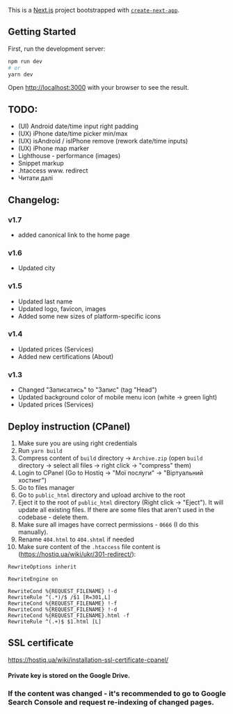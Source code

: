 This is a [Next.js](https://nextjs.org/) project bootstrapped with [`create-next-app`](https://github.com/vercel/next.js/tree/canary/packages/create-next-app).

## Getting Started

First, run the development server:

```bash
npm run dev
# or
yarn dev
```

Open [http://localhost:3000](http://localhost:3000) with your browser to see the result.

## TODO:
- (UI) Android date/time input right padding
- (UX) iPhone date/time picker min/max
- (UX) isAndroid / isIPhone remove (rework date/time inputs)
- (UX) iPhone map marker
- Lighthouse - performance (images)
- Snippet markup
- .htaccess www. redirect
- Читати далі

## Changelog:
### v1.7
- added canonical link to the home page

### v1.6
- Updated city

### v1.5
- Updated last name
- Updated logo, favicon, images
- Added some new sizes of platform-specific icons

### v1.4
- Updated prices (Services)
- Added new certifications (About)

### v1.3
- Changed "Записатись" to "Запис" (tag "Head")
- Updated background color of mobile menu icon (white -> green light)
- Updated prices (Services)

## Deploy instruction (CPanel)
1. Make sure you are using right credentials 
2. Run `yarn build`
3. Compress content of `build` directory -> `Archive.zip` (open `build` directory -> select all files -> right click -> "compress" them)
4. Login to CPanel (Go to Hostiq -> "Мої послуги" -> "Віртуальний хостинг")
5. Go to files manager
6. Go to `public_html` directory and upload archive to the root
7. Eject it to the root of `public_html` directory (Right click -> "Eject"). It will update all existing files. If there are some files that aren't used in the codebase - delete them.
8. Make sure all images have correct permissions - `0666` (I do this manually).
9. Rename `404.html` to `404.shtml` if needed
10. Make sure content of the `.htaccess` file content is (https://hostiq.ua/wiki/ukr/301-redirect/):
```
RewriteOptions inherit

RewriteEngine on

RewriteCond %{REQUEST_FILENAME} !-d
RewriteRule ^(.*)/$ /$1 [R=301,L]
RewriteCond %{REQUEST_FILENAME} !-f
RewriteCond %{REQUEST_FILENAME} !-d
RewriteCond %{REQUEST_FILENAME}.html -f
RewriteRule ^(.+)$ $1.html [L]

```

## SSL certificate
https://hostiq.ua/wiki/installation-ssl-certificate-cpanel/

#### Private key is stored on the Google Drive.

### If the content was changed - it's recommended to go to Google Search Console and request re-indexing of changed pages.